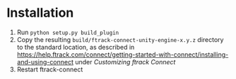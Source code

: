 # Installation

1. Run `python setup.py build_plugin`
2. Copy the resulting `build/ftrack-connect-unity-engine-x.y.z` directory to the 
standard location, as described in https://help.ftrack.com/connect/getting-started-with-connect/installing-and-using-connect 
under *Customizing ftrack Connect*
3. Restart ftrack-connect


